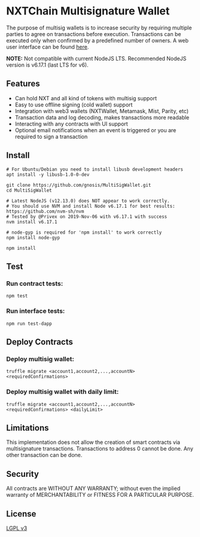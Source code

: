 NXTChain Multisignature Wallet
===================

The purpose of multisig wallets is to increase security by requiring multiple parties to agree on transactions before execution. Transactions can be executed only when confirmed by a predefined number of owners. A web user interface can be found [here](ec2-184-72-185-121.compute-1.amazonaws.com).

**NOTE:** Not compatible with current NodeJS LTS. Recommended NodeJS version is v6.17.1 (last LTS for v6).

Features
-------------

- Can hold NXT and all kind of tokens with multisig support
- Easy to use offline signing (cold wallet) support
- Integration with web3 wallets (NXTWallet, Metamask, Mist, Parity, etc)
- Transaction data and log decoding, makes transactions more readable
- Interacting with any contracts with UI support
- Optional email notifications when an event is triggered or you are required to sign a transaction

Install
-------------
```
# For Ubuntu/Debian you need to install libusb development headers
apt install -y libusb-1.0-0-dev

git clone https://github.com/gnosis/MultiSigWallet.git
cd MultiSigWallet

# Latest NodeJS (v12.13.0) does NOT appear to work correctly.
# You should use NVM and install Node v6.17.1 for best results: https://github.com/nvm-sh/nvm
# Tested by @Privex on 2019-Nov-06 with v6.17.1 with success
nvm install v6.17.1

# node-gyp is required for 'npm install' to work correctly
npm install node-gyp

npm install
```

Test
-------------
### Run contract tests:
```
npm test
```
### Run interface tests:
```
npm run test-dapp
```

Deploy Contracts
-------------
### Deploy multisig wallet:
```
truffle migrate <account1,account2,...,accountN> <requiredConfirmations>
```
### Deploy multisig wallet with daily limit:
```
truffle migrate <account1,account2,...,accountN> <requiredConfirmations> <dailyLimit>
```

Limitations
-------------
This implementation does not allow the creation of smart contracts via multisignature transactions.
Transactions to address 0 cannot be done. Any other transaction can be done.

Security
-------------
All contracts are WITHOUT ANY WARRANTY; without even the implied warranty of MERCHANTABILITY or FITNESS FOR A PARTICULAR PURPOSE.

License
-------------
[LGPL v3](./LICENSE)


